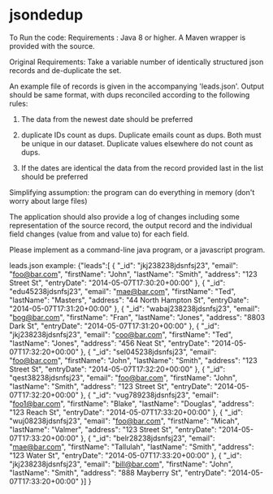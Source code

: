 # jsondedup

To Run the code:
Requirements :
Java 8 or higher.
A Maven wrapper is provided with the source.



Original Requirements:
Take a variable number of identically structured json records and de-duplicate the set.

 An example file of records is given in the accompanying 'leads.json'. Output should be same format, with dups reconciled according to the following rules:

 1. The data from the newest date should be preferred

2. duplicate IDs count as dups. Duplicate emails count as dups. Both must be unique in our dataset. Duplicate values elsewhere do not count as dups.

3. If the dates are identical the data from the record provided last in the list should be preferred

 Simplifying assumption: the program can do everything in memory (don't worry about large files)

 The application should also provide a log of changes including some representation of the source record, the output record and the individual field changes (value from and value to) for each field.

 Please implement as a command-line java program, or a javascript program.
 
 leads.json example:
 {"leads":[
{
"_id": "jkj238238jdsnfsj23",
"email": "foo@bar.com",
"firstName":  "John",
"lastName": "Smith",
"address": "123 Street St",
"entryDate": "2014-05-07T17:30:20+00:00"
},
{
"_id": "edu45238jdsnfsj23",
"email": "mae@bar.com",
"firstName":  "Ted",
"lastName": "Masters",
"address": "44 North Hampton St",
"entryDate": "2014-05-07T17:31:20+00:00"
},
{
"_id": "wabaj238238jdsnfsj23",
"email": "bog@bar.com",
"firstName":  "Fran",
"lastName": "Jones",
"address": "8803 Dark St",
"entryDate": "2014-05-07T17:31:20+00:00"
},
{
"_id": "jkj238238jdsnfsj23",
"email": "coo@bar.com",
"firstName":  "Ted",
"lastName": "Jones",
"address": "456 Neat St",
"entryDate": "2014-05-07T17:32:20+00:00"
},
{
"_id": "sel045238jdsnfsj23",
"email": "foo@bar.com",
"firstName":  "John",
"lastName": "Smith",
"address": "123 Street St",
"entryDate": "2014-05-07T17:32:20+00:00"
},
{
"_id": "qest38238jdsnfsj23",
"email": "foo@bar.com",
"firstName":  "John",
"lastName": "Smith",
"address": "123 Street St",
"entryDate": "2014-05-07T17:32:20+00:00"
},
{
"_id": "vug789238jdsnfsj23",
"email": "foo1@bar.com",
"firstName":  "Blake",
"lastName": "Douglas",
"address": "123 Reach St",
"entryDate": "2014-05-07T17:33:20+00:00"
},
{
"_id": "wuj08238jdsnfsj23",
"email": "foo@bar.com",
"firstName":  "Micah",
"lastName": "Valmer",
"address": "123 Street St",
"entryDate": "2014-05-07T17:33:20+00:00"
},
{
"_id": "belr28238jdsnfsj23",
"email": "mae@bar.com",
"firstName":  "Tallulah",
"lastName": "Smith",
"address": "123 Water St",
"entryDate": "2014-05-07T17:33:20+00:00"
},
{
"_id": "jkj238238jdsnfsj23",
"email": "bill@bar.com",
"firstName":  "John",
"lastName": "Smith",
"address": "888 Mayberry St",
"entryDate": "2014-05-07T17:33:20+00:00"
}]
}


